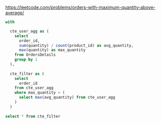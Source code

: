 https://leetcode.com/problems/orders-with-maximum-quantity-above-average/

```sql
with

  cte_user_agg as (
    select
      order_id,
      sum(quantity) / count(product_id) as avg_quantity,
      max(quantity) as max_quantity
    from OrdersDetails
    group by 1
  ),
  
  cte_filter as (
    select
      order_id
    from cte_user_agg
    where max_quantity > (
      select max(avg_quantity) from cte_user_agg 
    )
  )
  
select * from cte_filter
```
